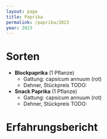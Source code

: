 ```yaml
---
layout: page
title: Paprika
permalink: /paprika/2023
year: 2023
---
```


# Sorten
- **Blockpaprika** (1 Pflanze)
    - Gattung: capsicum annuum (rot)
    - Dehner, Stückpreis TODO:
- **Snack Paprika** (1 Pflanze)
    - Gattung: capsicum annuum (rot)
    - Dehner, Stückpreis TODO:


# Erfahrungsbericht 

